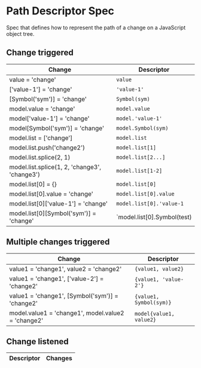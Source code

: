 # Path Descriptor Spec

Spec that defines how to represent the path of a change on a JavaScript object tree.

## Change triggered

| Change | Descriptor |
| --- | --- |
| value = 'change' | `value` |
| ['value-1'] = 'change' | `'value-1'` |
| [Symbol('sym')] = 'change' | `Symbol(sym)` |
| model.value = 'change' | `model.value` |
| model['value-1'] = 'change' | `model.'value-1'` |
| model[Symbol('sym')] = 'change' | `model.Symbol(sym)` |
| model.list = ['change'] | `model.list` |
| model.list.push('change2') | `model.list[1]` |
| model.list.splice(2, 1) | `model.list[2...]` |
| model.list.splice(1, 2, 'change3', 'change3') | `model.list[1-2]` |
| model.list[0] = {} | `model.list[0]` |
| model.list[0].value = 'change' | `model.list[0].value` |
| model.list[0]['value-1'] = 'change' | `model.list[0].'value-1` |
| model.list[0][Symbol('sym')] = 'change' | `model.list[0].Symbol(test) |

## Multiple changes triggered

| Change | Descriptor |
| --- | --- |
| value1 = 'change1', value2 = 'change2' | `{value1, value2}` |
| value1 = 'change1', ['value-2'] = 'change2' | `{value1, 'value-2'}` |
| value1 = 'change1', [Symbol('sym')] = 'change2' | `{value1, Symbol(sym)}` |
| model.value1 = 'change1', model.value2 = 'change2' | `model{value1, value2}` |

## Change listened

| Descriptor | Changes |
| --- | --- |
